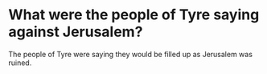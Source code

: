 # What were the people of Tyre saying against Jerusalem?

The people of Tyre were saying they would be filled up as Jerusalem was ruined.
